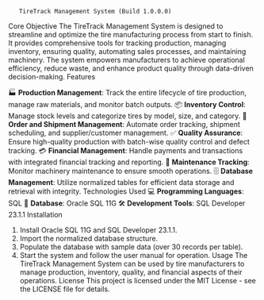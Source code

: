        TireTrack Management System (Build 1.0.0.0)
Core Objective
The TireTrack Management System is designed to streamline and optimize the tire manufacturing process from start to finish. It provides comprehensive tools for tracking production, managing inventory, ensuring quality, automating sales processes, and maintaining machinery. The system empowers manufacturers to achieve operational efficiency, reduce waste, and enhance product quality through data-driven decision-making.
Features




🏭 **Production Management**: Track the entire lifecycle of tire production, manage raw materials, and monitor batch outputs.
📦 **Inventory Control**: Manage stock levels and categorize tires by model, size, and category.
🚚 **Order and Shipment Management**: Automate order tracking, shipment scheduling, and supplier/customer management.
✅ **Quality Assurance**: Ensure high-quality production with batch-wise quality control and defect tracking.
💳 **Financial Management**: Handle payments and transactions with integrated financial tracking and reporting.
🔧 **Maintenance Tracking**: Monitor machinery maintenance to ensure smooth operations.
🗄️ **Database Management**: Utilize normalized tables for efficient data storage and retrieval with integrity.
Technologies Used
💻 **Programming Languages**: SQL
📂 **Database**: Oracle SQL 11G
🛠️ **Development Tools**: SQL Developer 23.1.1
Installation
1. Install Oracle SQL 11G and SQL Developer 23.1.1.
2. Import the normalized database structure.
3. Populate the database with sample data (over 30 records per table).
4. Start the system and follow the user manual for operation.
Usage
The TireTrack Management System can be used by tire manufacturers to manage production, inventory, quality, and financial aspects of their operations.
License
This project is licensed under the MIT License - see the LICENSE file for details.

